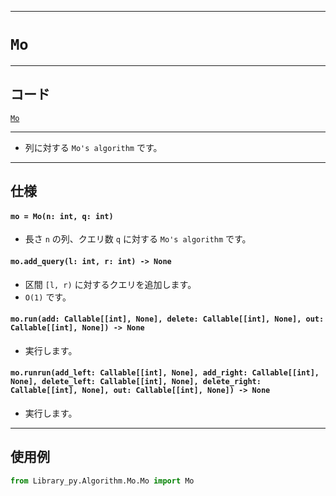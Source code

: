 _____

# `Mo`

_____

## コード

[`Mo`](https://github.com/titan-23/Library_py/blob/main/Algorithm/Mo/Mo.py)
<!-- code=https://github.com/titan-23/Library_py/blob/main/Algorithm\Mo\Mo.py -->

_____


- 列に対する `Mo's algorithm` です。

_____

## 仕様

#### `mo = Mo(n: int, q: int)`

- 長さ `n` の列、クエリ数 `q` に対する `Mo's algorithm` です。

#### `mo.add_query(l: int, r: int) -> None`

- 区間 `[l, r)` に対するクエリを追加します。
- `O(1)` です。

#### `mo.run(add: Callable[[int], None], delete: Callable[[int], None], out: Callable[[int], None]) -> None`

- 実行します。

#### `mo.runrun(add_left: Callable[[int], None], add_right: Callable[[int], None], delete_left: Callable[[int], None], delete_right: Callable[[int], None], out: Callable[[int], None]) -> None`

- 実行します。

_____

## 使用例

```python
from Library_py.Algorithm.Mo.Mo import Mo
```
